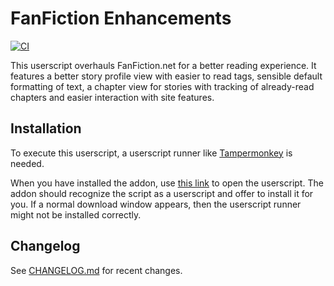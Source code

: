 # FanFiction Enhancements

[![CI](https://github.com/amur-tiger/fanfiction-enhancements/actions/workflows/ci.yml/badge.svg)](https://github.com/amur-tiger/fanfiction-enhancements/actions/workflows/ci.yml)

This userscript overhauls FanFiction.net for a better reading experience. It features a better story profile view with easier to read tags, sensible default formatting of text, a chapter view for stories with tracking of already-read chapters and easier interaction with site features.

## Installation

To execute this userscript, a userscript runner like [Tampermonkey](https://www.tampermonkey.net/) is needed.

When you have installed the addon, use [this link](https://amur-tiger.github.io/fanfiction-enhancements/latest/fanfiction-enhancements.user.js) to open the userscript. The addon should recognize the script as a userscript and offer to install it for you. If a normal download window appears, then the userscript runner might not be installed correctly.

## Changelog

See [CHANGELOG.md](CHANGELOG.md) for recent changes.
